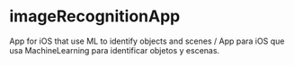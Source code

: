 # imageRecognitionApp
App for iOS that use ML to identify objects and scenes / App para iOS que usa MachineLearning para identificar objetos y escenas.
